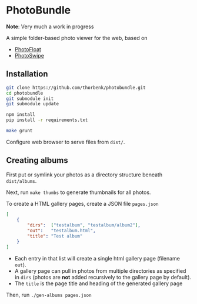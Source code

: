 # PhotoBundle

**Note**: Very much a work in progress

A simple folder-based photo viewer for the web,
based on
- [PhotoFloat](http://git.zx2c4.com/PhotoFloat/about/)
- [PhotoSwipe](http://photoswipe.com/)

## Installation

```bash
git clone https://github.com/thorbenk/photobundle.git
cd photobundle
git submodule init
git submodule update

npm install
pip install -r requirements.txt

make grunt
```
Configure web browser to serve files from `dist/`.

## Creating albums

First put or symlink your photos as a directory structure beneath `dist/albums`.

Next, run `make thumbs` to generate thumbnails for all photos.

To create a HTML gallery pages, create a JSON file `pages.json`

```json
[
    { 
        "dirs":  ["testalbum", "testalbum/album2"],
        "out":   "testalbum.html",
        "title": "Test album"
    }
]
```

- Each entry in that list will create a single html gallery page
  (filename `out`).
- A gallery page can pull in photos from multiple 
  directories as specified in `dirs` (photos are **not** added recursively
  to the gallery page by default).
- The `title` is the page title and heading of the generated gallery page

Then, run `./gen-albums pages.json`